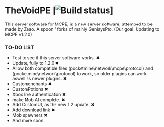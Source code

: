 # TheVoidPE [![Build status](https://travis-ci.org/ZPlayzMCPE/TheVoidPE)]
This server software for MCPE, is a new server software, attemped to be made by Zeao. A spoon / forks of mainly GenisysPro. (Our goal: Updating to MCPE v1.2.0)



### TO-DO LIST

+ Test to see if this server software works. ✖
+ Update, fully to 1.2.0 ✖
+ Allow both compatible files (pocketmine\network\mcpe\protocol) and (pocketmine\network\protocol) to work, so older plugins can work aswell as newer plugins. ✖
+ Customenchants ✖
+ CustomPotions ✖
+ Xbox live authentication ✖
+ make Mob AI complete. ✖
+ Add CustomUI, as the new 1.2 update. ✖
+ Add download link ✖
+ Mob spawners ✖
+ And more soon.
